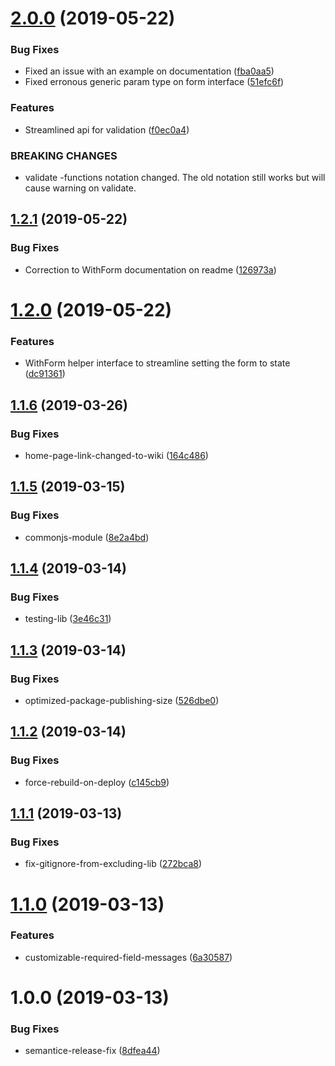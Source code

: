# [2.0.0](https://github.com/mindhivefi/ts-form-validation/compare/v1.2.1...v2.0.0) (2019-05-22)


### Bug Fixes

* Fixed an issue with an example on documentation ([fba0aa5](https://github.com/mindhivefi/ts-form-validation/commit/fba0aa5))
* Fixed erronous generic param type on form interface ([51efc6f](https://github.com/mindhivefi/ts-form-validation/commit/51efc6f))


### Features

* Streamlined api for validation ([f0ec0a4](https://github.com/mindhivefi/ts-form-validation/commit/f0ec0a4))


### BREAKING CHANGES

* validate -functions notation changed. The old notation still works but will cause
warning on validate.

## [1.2.1](https://github.com/mindhivefi/ts-form-validation/compare/v1.2.0...v1.2.1) (2019-05-22)


### Bug Fixes

* Correction to WithForm documentation on readme ([126973a](https://github.com/mindhivefi/ts-form-validation/commit/126973a))

# [1.2.0](https://github.com/mindhivefi/ts-form-validation/compare/v1.1.6...v1.2.0) (2019-05-22)


### Features

* WithForm helper interface to streamline setting the form to state ([dc91361](https://github.com/mindhivefi/ts-form-validation/commit/dc91361))

## [1.1.6](https://github.com/mindhivefi/ts-form-validation/compare/v1.1.5...v1.1.6) (2019-03-26)


### Bug Fixes

* home-page-link-changed-to-wiki ([164c486](https://github.com/mindhivefi/ts-form-validation/commit/164c486))

## [1.1.5](https://github.com/mindhivefi/ts-form-validation/compare/v1.1.4...v1.1.5) (2019-03-15)


### Bug Fixes

* commonjs-module ([8e2a4bd](https://github.com/mindhivefi/ts-form-validation/commit/8e2a4bd))

## [1.1.4](https://github.com/mindhivefi/ts-form-validation/compare/v1.1.3...v1.1.4) (2019-03-14)


### Bug Fixes

* testing-lib ([3e46c31](https://github.com/mindhivefi/ts-form-validation/commit/3e46c31))

## [1.1.3](https://github.com/mindhivefi/ts-form-validation/compare/v1.1.2...v1.1.3) (2019-03-14)


### Bug Fixes

* optimized-package-publishing-size ([526dbe0](https://github.com/mindhivefi/ts-form-validation/commit/526dbe0))

## [1.1.2](https://github.com/mindhivefi/ts-form-validation/compare/v1.1.1...v1.1.2) (2019-03-14)


### Bug Fixes

* force-rebuild-on-deploy ([c145cb9](https://github.com/mindhivefi/ts-form-validation/commit/c145cb9))

## [1.1.1](https://github.com/mindhivefi/ts-form-validation/compare/v1.1.0...v1.1.1) (2019-03-13)


### Bug Fixes

* fix-gitignore-from-excluding-lib ([272bca8](https://github.com/mindhivefi/ts-form-validation/commit/272bca8))

# [1.1.0](https://github.com/mindhivefi/ts-form-validation/compare/v1.0.0...v1.1.0) (2019-03-13)


### Features

* customizable-required-field-messages ([6a30587](https://github.com/mindhivefi/ts-form-validation/commit/6a30587))

# 1.0.0 (2019-03-13)


### Bug Fixes

* semantice-release-fix ([8dfea44](https://github.com/mindhivefi/ts-form-validation/commit/8dfea44))
